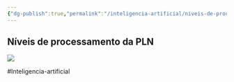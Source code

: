 ```yaml
---
{"dg-publish":true,"permalink":"/inteligencia-artificial/niveis-de-processamento-da-pln/","contentClasses":"ex-pageheight","tags":["excalidraw"],"updated":"2025-01-15T19:32:10.644-03:00"}
---
```


## Níveis de processamento da PLN

![](Niveis%20de%20processamento%20da%20PLN.svg)

#Inteligencia-artificial
